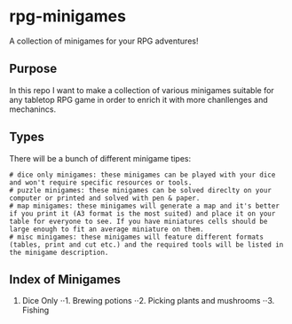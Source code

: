 # rpg-minigames
A collection of minigames for your RPG adventures!

## Purpose
In this repo I want to make a collection of various minigames suitable for any tabletop RPG game in order to enrich it with more chanllenges and mechanincs.

## Types
There will be a bunch of different minigame tipes:

    # dice only minigames: these minigames can be played with your dice and won't require specific resources or tools.
    # puzzle minigames: these minigames can be solved direclty on your computer or printed and solved with pen & paper.
    # map minigames: these minigames will generate a map and it's better if you print it (A3 format is the most suited) and place it on your table for everyone to see. If you have miniatures cells should be large enough to fit an average miniature on them.
    # misc minigames: these minigames will feature different formats (tables, print and cut etc.) and the required tools will be listed in the minigame description.

## Index of Minigames

1. Dice Only
⋅⋅1. Brewing potions 
⋅⋅2. Picking plants and mushrooms
⋅⋅3. Fishing
